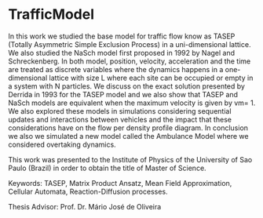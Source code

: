 # TrafficModel

In this work we studied the base model for traffic flow know as TASEP (Totally Asymmetric Simple Exclusion Process) in a uni-dimensional lattice. We also studied the NaSch model first proposed in 1992 by Nagel and Schreckenberg.  In both model, position, velocity, acceleration and the time are treated as discrete variables where the dynamics happens in a one-dimensional lattice with size L where each site can be occupied or empty in a system with N particles. We discuss on the exact solution presented by Derrida in 1993 for the TASEP model and we also show that TASEP and NaSch models are equivalent when the maximum velocity is given by vm= 1. We also explored these models in simulations considering sequential updates and interactions between vehicles and the impact that these considerations have on the flow per density profile diagram.  In conclusion we also we simulated a new model called the Ambulance Model where we considered overtaking dynamics.

This work was presented to the Institute of Physics of the University of Sao Paulo (Brazil) in order to obtain the title of Master of Science.

Keywords: TASEP, Matrix Product Ansatz, Mean Field Approximation, Cellular Automata, Reaction-Diffusion processes.

Thesis Advisor: Prof. Dr. Mário José de Oliveira
